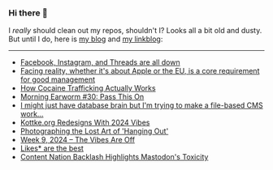 ### Hi there 👋

I _really_ should clean out my repos, shouldn't I? Looks all a bit old and dusty. But until I do, here is [my blog](https://lostfocus.de/) and [my linkblog](https://dominikschwind.com/links):

--- 

<!-- POST-LIST:START -->
- [Facebook, Instagram, and Threads are all down](https://www.theverge.com/2024/3/5/24091207/meta-outage-facebook-instagram-threads-down-signed-out)
- [Facing reality, whether it&#39;s about Apple or the EU, is a core requirement for good management](https://www.baldurbjarnason.com/2024/facing-reality-in-the-eu-and-tech/)
- [How Cocaine Trafficking Actually Works](https://www.youtube.com/watch?v=qwRl-2_pHSA)
- [Morning Earworm #30: Pass This On](https://lostfocus.de/2024/03/05/morning-earworm-30-pass-this-on/)
- [I might just have database brain but I&#39;m trying to make a file-based CMS work…](https://lostfocus.de/2024/03/04/232551/)
- [Kottke.org Redesigns With 2024 Vibes](https://kottke.org/24/03/kottkeorg-redesigns-with-2024-vibes)
- [Photographing the Lost Art of &#39;Hanging Out&#39;](https://www.youtube.com/watch?v=IdVPCNtDLTI)
- [Week 9, 2024 – The Vibes Are Off](https://lostfocus.de/2024/03/03/week-9-2024-the-vibes-are-off/)
- [Likes* are the best](https://ausnahmsweise.net/likes-are-the-best/)
- [Content Nation Backlash Highlights Mastodon&#39;s Toxicity](https://wedistribute.org/2024/03/contentnation-mastodons-toxicity/)
<!-- POST-LIST:END -->

<!--
**lostfocus/lostfocus** is a ✨ _special_ ✨ repository because its `README.md` (this file) appears on your GitHub profile.

Here are some ideas to get you started:

- 🔭 I’m currently working on ...
- 🌱 I’m currently learning ...
- 👯 I’m looking to collaborate on ...
- 🤔 I’m looking for help with ...
- 💬 Ask me about ...
- 📫 How to reach me: ...
- 😄 Pronouns: ...
- ⚡ Fun fact: ...
-->
